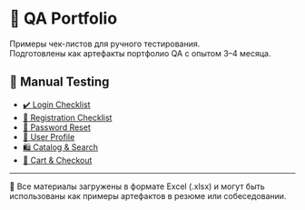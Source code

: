 # 🧩 QA Portfolio

Примеры чек-листов для ручного тестирования.  
Подготовлены как артефакты портфолио QA с опытом 3–4 месяца.

## 📂 Manual Testing

- [✔️ Login Checklist](Manual-Testing/Checklists/login_checklist.xlsx)
- [🧪 Registration Checklist](Manual-Testing/Checklists/registration_checklist.xlsx)
- [🔐 Password Reset](Manual-Testing/Checklists/password_reset_checklist.xlsx)
- [👤 User Profile](Manual-Testing/Checklists/profile_checklist.xlsx)
- [🛍️ Catalog & Search](Manual-Testing/Checklists/catalog_search_checklist.xlsx)
- [🧾 Cart & Checkout](Manual-Testing/Checklists/cart_checkout_checklist.xlsx)

---

📌 Все материалы загружены в формате Excel (.xlsx) и могут быть использованы как примеры артефактов в резюме или собеседовании.
